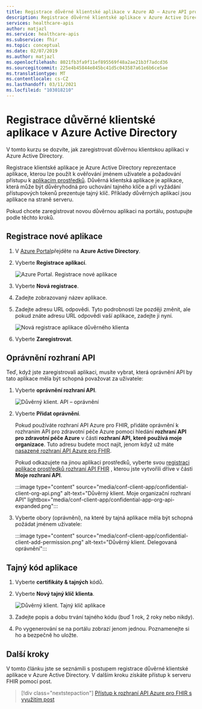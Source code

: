 ```yaml
---
title: Registrace důvěrné klientské aplikace v Azure AD – Azure API pro FHIR
description: Registrace důvěrné klientské aplikace v Azure Active Directory, která se ověřuje jménem uživatele a žádá o přístup k aplikacím prostředků
services: healthcare-apis
author: matjazl
ms.service: healthcare-apis
ms.subservice: fhir
ms.topic: conceptual
ms.date: 02/07/2019
ms.author: matjazl
ms.openlocfilehash: 8021fb3fa9f11ef895569f48a2ae21b3f7adcd36
ms.sourcegitcommit: 225e4b45844e845bc41d5c043587a61e6b6ce5ae
ms.translationtype: MT
ms.contentlocale: cs-CZ
ms.lasthandoff: 03/11/2021
ms.locfileid: "103018210"
---
```

# <a name="register-a-confidential-client-application-in-azure-active-directory"></a>Registrace důvěrné klientské aplikace v Azure Active Directory

V tomto kurzu se dozvíte, jak zaregistrovat důvěrnou klientskou aplikaci v Azure Active Directory. 

Registrace klientské aplikace je Azure Active Directory reprezentace aplikace, kterou lze použít k ověřování jménem uživatele a požadování přístupu k [aplikacím prostředků](register-resource-azure-ad-client-app.md). Důvěrná klientská aplikace je aplikace, která může být důvěryhodná pro uchování tajného klíče a při vyžádání přístupových tokenů prezentuje tajný klíč. Příklady důvěrných aplikací jsou aplikace na straně serveru.

Pokud chcete zaregistrovat novou důvěrnou aplikaci na portálu, postupujte podle těchto kroků.

## <a name="register-a-new-application"></a>Registrace nové aplikace

1. V [Azure Portal](https://portal.azure.com)přejděte na **Azure Active Directory**.

1. Vyberte **Registrace aplikací**.

    ![Azure Portal. Registrace nové aplikace](media/how-to-aad/portal-aad-new-app-registration.png)

1. Vyberte **Nová registrace**.

1. Zadejte zobrazovaný název aplikace.

1. Zadejte adresu URL odpovědi. Tyto podrobnosti lze později změnit, ale pokud znáte adresu URL odpovědi vaší aplikace, zadejte ji nyní.

    ![Nová registrace aplikace důvěrného klienta](media/how-to-aad/portal-aad-register-new-app-registration-CONF-CLIENT.png)
1. Vyberte **Zaregistrovat**.

## <a name="api-permissions"></a>Oprávnění rozhraní API

Teď, když jste zaregistrovali aplikaci, musíte vybrat, která oprávnění API by tato aplikace měla být schopná považovat za uživatele:

1. Vyberte **oprávnění rozhraní API**.

    ![Důvěrný klient. API – oprávnění](media/how-to-aad/portal-aad-register-new-app-registration-CONF-CLIENT-API-Permissions.png)

1. Vyberte **Přidat oprávnění**.

    Pokud používáte rozhraní API Azure pro FHIR, přidáte oprávnění k rozhraním API pro zdravotní péče Azure pomocí hledání **rozhraní API pro zdravotní péče Azure** v části **rozhraní API, které používá moje organizace**. Tuto adresu budete moct najít, jenom když už máte [nasazené rozhraní API Azure pro FHIR](fhir-paas-powershell-quickstart.md).

    Pokud odkazujete na jinou aplikaci prostředků, vyberte svou [registraci aplikace prostředků rozhraní API FHIR](register-resource-azure-ad-client-app.md) , kterou jste vytvořili dříve v části **Moje rozhraní API**.


    :::image type="content" source="media/conf-client-app/confidential-client-org-api.png" alt-text="Důvěrný klient. Moje organizační rozhraní API" lightbox="media/conf-client-app/confidential-app-org-api-expanded.png":::
    

3. Vyberte obory (oprávnění), na které by tajná aplikace měla být schopná požádat jménem uživatele:

    :::image type="content" source="media/conf-client-app/confidential-client-add-permission.png" alt-text="Důvěrný klient. Delegovaná oprávnění":::

## <a name="application-secret"></a>Tajný kód aplikace

1. Vyberte **certifikáty & tajných** kódů.
1. Vyberte **Nový tajný klíč klienta**. 

    ![Důvěrný klient. Tajný klíč aplikace](media/how-to-aad/portal-aad-register-new-app-registration-CONF-CLIENT-SECRET.png)

2. Zadejte popis a dobu trvání tajného kódu (buď 1 rok, 2 roky nebo nikdy).

3. Po vygenerování se na portálu zobrazí jenom jednou. Poznamenejte si ho a bezpečně ho uložte.

## <a name="next-steps"></a>Další kroky

V tomto článku jste se seznámili s postupem registrace důvěrné klientské aplikace v Azure Active Directory. V dalším kroku získáte přístup k serveru FHIR pomocí post.
 
>[!div class="nextstepaction"]
>[Přístup k rozhraní API Azure pro FHIR s využitím post](access-fhir-postman-tutorial.md)

